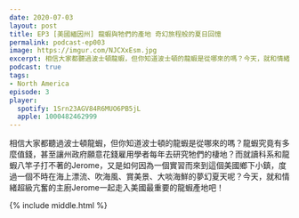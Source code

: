 ```yaml
---
date: 2020-07-03
layout: post
title: EP3 [美國緬因州] 龍蝦與牠們的產地 奇幻旅程般的夏日回憶
permalink: podcast-ep003
image: https://imgur.com/NJCXxEsm.jpg
excerpt: 相信大家都聽過波士頓龍蝦，但你知道波士頓的龍蝦是從哪來的嗎？今天，就和情緒超級亢奮的主廚Jerome一起走入美國最重要的龍蝦產地吧！
podcast: true
tags:
- North America
episode: 3
player:
  spotify: 1Srn23AGV84R6MUO6PB5jL
  apple: 1000482462999
---
```


相信大家都聽過波士頓龍蝦，但你知道波士頓的龍蝦是從哪來的嗎？龍蝦究竟有多麼值錢，甚至讓州政府願意花錢雇用學者每年去研究牠們的棲地？而就讀科系和龍蝦八竿子打不著的Jerome，又是如何因為一個實習而來到這個美國鄉下小鎮，度過一個不時在海上漂流、吹海風、賞美景、大啖海鮮的夢幻夏天呢？今天，就和情緒超級亢奮的主廚Jerome一起走入美國最重要的龍蝦產地吧！



{% include middle.html %}